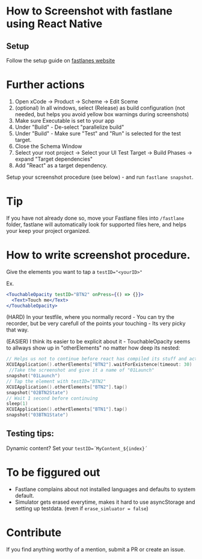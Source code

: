 # How to Screenshot with fastlane using React Native

## Setup
Follow the setup guide on [fastlanes website](https://docs.fastlane.tools/getting-started/ios/screenshots/)

# Further actions
1) Open xCode -> Product -> Scheme -> Edit Sceme
2) (optional) In all windows, select (Release) as build configuration (not needed, but helps you avoid yellow box warnings during screenshots)
3) Make sure Executable is set to your app
4) Under "Build" - De-select "parallelize build"
5) Under "Build" - Make sure "Test" and "Run" is selected for the test target. 
5) Close the Schema Window
6) Select your root project -> Select your UI Test Target -> Build Phases -> expand "Target dependencies"
7) Add "React" as a target dependency. 

Setup your screenshot procedure (see below) - and run `fastlane snapshot`. 

# Tip
If you have not already done so, move your Fastlane files into `/fastlane` folder, fastlane will automatically look for supported files here, and helps your keep your project organized. 

# How to write screenshot procedure. 
Give the elements you want to tap a `testID="<yourID>"`

Ex.
```jsx
<TouchableOpacity testID="BTN2" onPress={() => {}}>
  <Text>Touch me</Text>
</TouchableOpacity>
```

(HARD) In your testfile, where you normally record - You can try the recorder, but be very carefull of the points your touching - Its very picky that way. 

(EASIER) I think its easier to be explicit about it - TouchableOpacity seems to allways show up in "otherElements" no matter how deep its nested: 
```swift
// Helps us not to continue before react has compiled its stuff and actually loaded the application
XCUIApplication().otherElements["BTN2"].waitForExistence(timeout: 30) 
 //Take the screenshot and give it a name of "01Launch"
snapshot("01Launch")
// Tap the element with testID="BTN2"
XCUIApplication().otherElements["BTN2"].tap()
snapshot("02BTN2State")
// Wait 1 second before continuing
sleep(1)
XCUIApplication().otherElements["BTN1"].tap()
snapshot("03BTN1State")
```

## Testing tips: 
Dynamic content? Set your `testID=´MyContent_${index}´`



# To be figgured out
* Fastlane complains about not installed languages and defaults to system default. 
* Simulator gets erased everytime, makes it hard to use asyncStorage and setting up testdata. (even if `erase_simluator = false`)

# Contribute
If you find anything worthy of a mention, submit a PR or create an issue. 